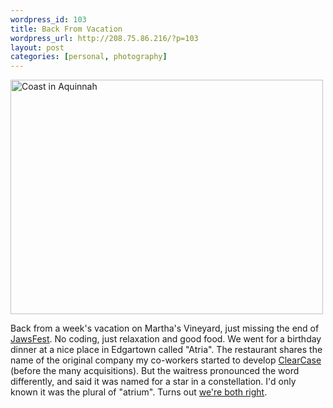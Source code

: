```yaml
--- 
wordpress_id: 103
title: Back From Vacation
wordpress_url: http://208.75.86.216/?p=103
layout: post
categories: [personal, photography]
---
```

<div class="flickr-frame">
<a href="http://www.flickr.com/photos/downtree/280264240/" title="Coast in Aquinnah"><img src="http://farm1.static.flickr.com/91/280264240_532b9eb973.jpg" class="flickr-photo" width="500" height="375" alt="Coast in Aquinnah" /></a>
</div>

Back from a week's vacation on Martha's Vineyard, just missing the end of <a href="http://www.jawsfest.com/">JawsFest</a>. No coding, just relaxation and good food. We went for a birthday dinner at a nice place in Edgartown called "Atria". The restaurant shares the name of the original company my co-workers started to develop <a href="http://www-306.ibm.com/software/awdtools/clearcase/">ClearCase</a> (before the many acquisitions). But the waitress pronounced the word differently, and said it was named for a star in a constellation. I'd only known it was the plural of "atrium". Turns out <a href="http://en.wikipedia.org/wiki/Atria">we're both right</a>. 

